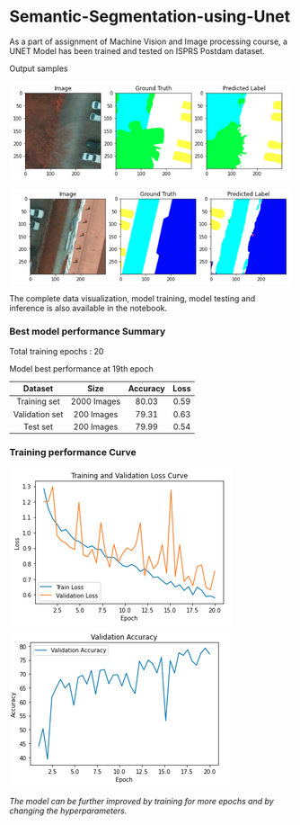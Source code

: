 # Semantic-Segmentation-using-Unet
As a part of assignment of Machine Vision and Image processing course, a UNET Model has been trained and tested on ISPRS Postdam dataset.

Output samples


![output sample 1](output/sample1.png)

![output sample 2](output/sample2.png)

The complete data visualization, model training, model testing and inference is also available in the notebook.
### Best model performance Summary

Total training epochs : 20

Model best performance at 19th epoch

| Dataset      |      Size  |  Accuracy   |   Loss   |
|:------------:|:----------:|:-----------:| :------: |
|Training set  | 2000 Images|    80.03    |   0.59   |
|Validation set| 200 Images |    79.31    |   0.63   |
|Test set      | 200 Images |    79.99    |   0.54   |

### Training performance Curve

![Loss Plot](output/loss_plot.png)
![Accuracy Plot](output/accuracy_plot.png)

_The model can be further improved by training for more epochs and by changing the hyperparameters._


